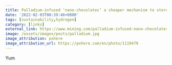 ```yaml
---
title: Palladium-infused ‘nano-chocolates’ a cheaper mechanism to store hydrogen
date: '2022-02-03T08:39:46+0800'
tags: [sustainability,hydrogen]
category: [links]
external_link: https://www.mining.com/palladium-infused-nano-chocolates-a-cheaper-mechanism-to-store-hydrogen/
image: /assets/images/posts/palladium.jpg
image_attribution: pxhere
image_attribution_url: https://pxhere.com/en/photo/1119479
---
```


Yum
